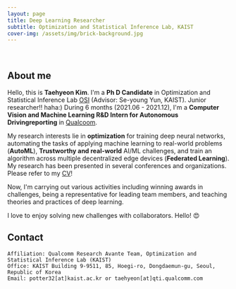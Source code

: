 ```yaml
---
layout: page
title: Deep Learning Researcher
subtitle: Optimization and Statistical Inference Lab, KAIST
cover-img: /assets/img/brick-background.jpg
---
```


<br/>

## About me

Hello, this is **Taehyeon Kim**. I'm a **Ph D Candidate** in Optimization and Statistical Inference Lab [OSI](http://osi.kaist.ac.kr/) (Advisor: Se-young Yun, KAIST). Junior researcher!! haha:) During 6 months (2021.06 - 2021.12), I'm a **Computer Vision and Machine Learning R&D Intern for Autonomous Drivingreporting** in [Qualcoom](https://www.qualcomm.com/research/artificial-intelligence).

My research interests lie in **optimization** for training deep neural networks, automating the tasks of applying machine learning to real-world problems (**AutoML**), **Trustworthy and real-world** AI/ML challenges, and train an algorithm across multiple decentralized edge devices (**Federated Learning**). My research has been presented in several conferences and organizations. Please refer to my [CV](https://Kthyeon.github.io/Taehyeon_CV.pdf)!

Now, I'm carrying out various activities including winning awards in challenges, being a representative for leading team members, and teaching theories and practices of deep learning.

I love to enjoy solving new challenges with collaborators. Hello! &#128525;

## Contact

```
Affiliation: Qualcomm Research Avante Team, Optimization and Statistical Inference Lab (KAIST)
Office: KAIST Building 9-9511, 85, Hoegi-ro, Dongdaemun-gu, Seoul, Republic of Korea
Email: potter32[at]kaist.ac.kr or taehyeon[at]qti.qualcomm.com
```
